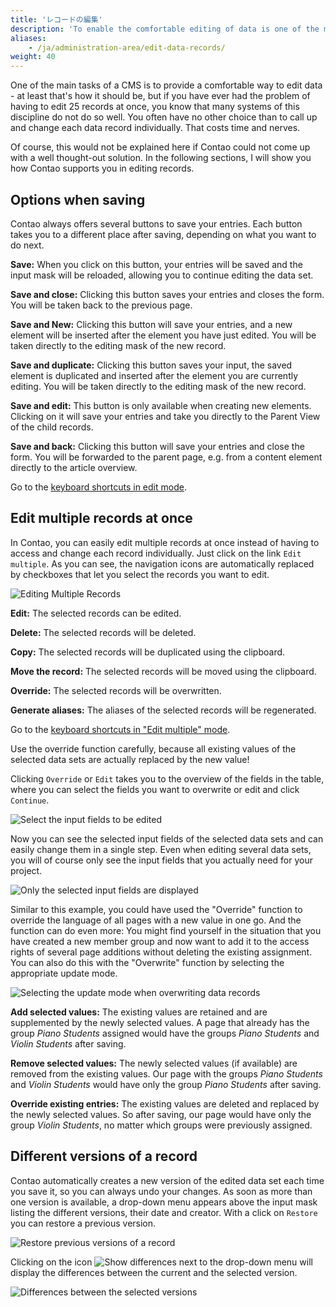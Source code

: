 ```yaml
---
title: 'レコードの編集'
description: 'To enable the comfortable editing of data is one of the main tasks of a CMS - at least it should be.'
aliases:
    - /ja/administration-area/edit-data-records/
weight: 40
---
```


One of the main tasks of a CMS is to provide a comfortable way to edit data - at least that's how it should be, but if you have ever had the problem of having to edit 25 records at once, you know that many systems of this discipline do not do so well. You often have no other choice than to call up and change each data record individually. That costs time and nerves.

Of course, this would not be explained here if Contao could not come up with a well thought-out solution. In the following sections, I will show you how Contao supports you in editing records.

## Options when saving

Contao always offers several buttons to save your entries. Each button takes you to a different place after saving, depending on what you want to do next.

**Save:** When you click on this button, your entries will be saved and the input mask will be reloaded, allowing you to continue editing the data set.

**Save and close:** Clicking this button saves your entries and closes the form. You will be taken back to the previous page.

**Save and New:** Clicking this button will save your entries, and a new element will be inserted after the element you have just edited. You will be taken directly to the editing mask of the new record.

**Save and duplicate:** Clicking this button saves your input, the saved element is duplicated and inserted after the element you are currently editing. You will be taken directly to the editing mask of the new record.

**Save and edit:** This button is only available when creating new elements. Clicking on it will save your entries and take you directly to the Parent View of the child records.

**Save and back:** Clicking this button will save your entries and close the form. You will be forwarded to the parent page, e.g. from a content element directly to the article overview.

Go to the [keyboard shortcuts in edit mode](/ja/administration-area/back-end-keyboard-shortcuts/#keyboard-shortcuts-in-edit-mode).

## Edit multiple records at once

In Contao, you can easily edit multiple records at once instead of having to access and change each record individually. Just click on the link `Edit multiple`. As you can see, the navigation icons are automatically replaced by checkboxes that let you select the records you want to edit.

![Editing Multiple Records](/ja/administration-area/images/en/edit-multiple.png?classes=shadow)

**Edit:** The selected records can be edited.

**Delete:** The selected records will be deleted.

**Copy:** The selected records will be duplicated using the clipboard.

**Move the record:** The selected records will be moved using the clipboard.

**Override:** The selected records will be overwritten.

**Generate aliases:** The aliases of the selected records will be regenerated.

Go to the [keyboard shortcuts in "Edit multiple" mode](/ja/administration-area/back-end-keyboard-shortcuts/#keyboard-shortcuts-in-edit-multiple-mode).

Use the override function carefully, because all existing values of the selected data sets are actually replaced by the new value!

Clicking `Override` or `Edit` takes you to the overview of the fields in the table, where you can select the fields you want to overwrite or edit and click `Continue`.

![Select the input fields to be edited](/ja/administration-area/images/en/edit-multiple-available-fields.png?classes=shadow)

Now you can see the selected input fields of the selected data sets and can easily change them in a single step. Even when editing several data sets, you will of course only see the input fields that you actually need for your project.

![Only the selected input fields are displayed](/ja/administration-area/images/en/edit-multiple-edit-fields.png?classes=shadow)

Similar to this example, you could have used the "Override" function to override the language of all pages with a new value in one go. And the function can do even more: You might find yourself in the situation that you have created a new member group and now want to add it to the access rights of several page additions without deleting the existing assignment. You can also do this with the "Overwrite" function by selecting the appropriate update mode.

![Selecting the update mode when overwriting data records](/ja/administration-area/images/en/edit-multiple-override.png?classes=shadow)

**Add selected values:** The existing values are retained and are supplemented by the newly selected values. A page that already has the group *Piano Students* assigned would have the groups *Piano Students* and *Violin Students* after saving.

**Remove selected values:** The newly selected values (if available) are removed from the existing values. Our page with the groups *Piano Students* and *Violin Students* would have only the group *Piano Students* after saving.

**Override existing entries:** The existing values are deleted and replaced by the newly selected values. So after saving, our page would have only the group *Violin Students*, no matter which groups were previously assigned.

## Different versions of a record

Contao automatically creates a new version of the edited data set each time you save it, so you can always undo your changes. As soon as more than one version is available, a drop-down menu appears above the input mask listing the different versions, their date and creator. With a click on `Restore` you can restore a previous version.

![Restore previous versions of a record](/ja/administration-area/images/en/contao-edit-versions.png?classes=shadow)

Clicking on the icon ![Show differences](/ja/icons/diff.svg?classes=icon) next to the drop-down menu will display the differences between the current and the selected version.

![Differences between the selected versions](/ja/administration-area/images/en/contao-edit-diff-view.png?classes=shadow)
